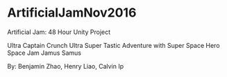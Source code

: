 # ArtificialJamNov2016

Artificial Jam: 48 Hour Unity Project

Ultra Captain Crunch Ultra Super Tastic Adventure with Super Space Hero Space Jam Jamus Samus

By: Benjamin Zhao, Henry Liao, Calvin Ip
